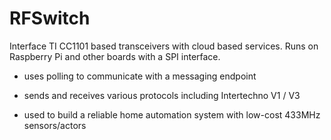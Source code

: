 RFSwitch
========

Interface TI CC1101 based transceivers with cloud based services. Runs on Raspberry Pi and other boards with a SPI interface. 

- uses polling to communicate with a messaging endpoint

- sends and receives various protocols including Intertechno V1 / V3

- used to build a reliable home automation system with low-cost 433MHz sensors/actors 
